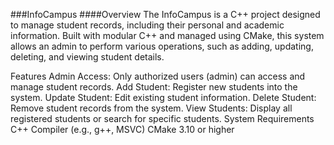 ###InfoCampus
####Overview
The InfoCampus is a C++ project designed to manage student records, including their personal and academic information. Built with modular C++ and managed using CMake, this system allows an admin to perform various operations, such as adding, updating, deleting, and viewing student details.

Features
Admin Access: Only authorized users (admin) can access and manage student records.
Add Student: Register new students into the system.
Update Student: Edit existing student information.
Delete Student: Remove student records from the system.
View Students: Display all registered students or search for specific students.
System Requirements
C++ Compiler (e.g., g++, MSVC)
CMake 3.10 or higher
